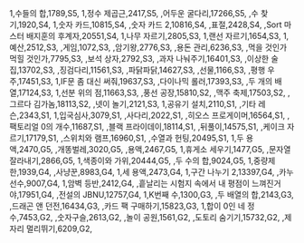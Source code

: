 1,수들의 합,1789,S5,
1,정수 제곱근,2417,S5,
,어두운 굴다리,17266,S5,
,수 찾기,1920,S4,
1,숫자 카드,10815,S4,
,숫자 카드 2,10816,S4,
,표절,2428,S4,
,Sort 마스터 배지훈의 후계자,20551,S4,
1,나무 자르기,2805,S3,
1,랜선 자르기,1654,S3,
1,예산,2512,S3,
,게임,1072,S3,
,암기왕,2776,S3,
,용돈 관리,6236,S3,
,먹을 것인가 먹힐 것인가,7795,S3,
,보석 상자,2792,S3,
,과자 나눠주기,16401,S3,
,이상한 술집,13702,S3,
,징검다리,11561,S3,
,파닭파닭,14627,S3,
,선물,1166,S3,
,평행 우주,17451,S3,
1,IF문 좀 대신 써줘,19637,S3,
,다이나믹 롤러,17393,S3,
,두 개의 배열,17124,S3,
1,선분 위의 점,11663,S3,
,풍선 공장,15810,S2,
,맥주 축제,17503,S2,
,그르다 김가놈,18113,S2,
,넷이 놀기,2121,S3,
1,공유기 설치,2110,S1,
,기타 레슨,2343,S1,
1,입국심사,3079,S1,
,사다리,2022,S1,
,히오스 프로게이머,16564,S1,
,팩토리얼 0의 개수,11687,S1,
,블랙 프라이데이,18114,S1,
,뒤풀이,14575,S1,
,케이크 자르기,17179,S1,
,스위치와 램프,16960,S1,
,수열과 헌팅,20495,S1,
1,두 용액,2470,G5,
,개똥벌레,3020,G5,
,용액,2467,G5,
1,휴게소 세우기,1477,G5,
,문자열 잘라내기,2866,G5,
1,색종이와 가위,20444,G5,
,두 수의 합,9024,G5,
1,중량제한,1939,G4,
,사냥꾼,8983,G4,
1,세 용액,2473,G4,
1,구간 나누기 2,13397,G4,
,카누 선수,9007,G4,
1,암벽 등반,2412,G4,
,흩날리는 시험지 속에서 내 평점이 느껴진거야,17951,G4,
,전설의 JBNU,12757,G4,
1,K번째 수,1300,G3,
,두 배열의 합,2143,G3,
,드래곤 앤 던전,16434,G3,
,카드 팩 구매하기,15823,G3,
1,합이 0인 네 정수,7453,G2,
,숫자구슬,2613,G2,
,놀이 공원,1561,G2,
,도토리 숨기기,15732,G2,
,제자리 멀리뛰기,6209,G2,
